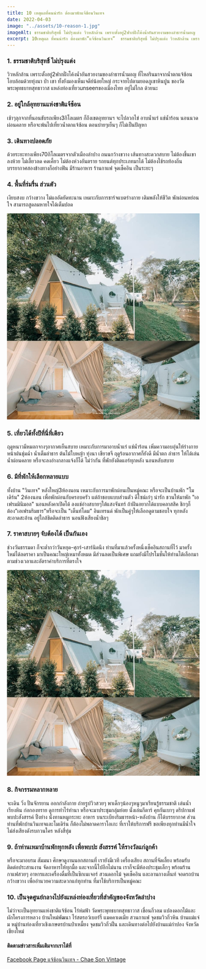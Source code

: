 ```yaml
---
title: 10 เหตุผลที่คนน่ารัก ต้องมาพักแจ้ซ้อนวินเทจ
date: 2022-04-03
image: "../assets/10-reason-1.jpg"
imageAlt: ธรรมชาติบริสุทธิ์ ไม่ปรุงแต่ง วิวหลักล้าน เพราะตั้งอยู่2ฟากฝั่งโค้งน้ำอันสวยงามของลำธารน้ำมอญ
excerpt: 10เหตุผล ที่คนน่ารัก ต้องมาพัก”แจ้ซ้อนวินเทจ”  ธรรมชาติบริสุทธิ์ ไม่ปรุงแต่ง วิวหลักล้าน เพราะตั้งอยู่2ฟากฝั่งโค้งน้ำอันสวยงามของลำธารน้ำมอญ
---
```


### 1. ธรรมชาติบริสุทธิ์ ไม่ปรุงแต่ง

วิวหลักล้าน เพราะตั้งอยู่2ฟากฝั่งโค้งน้ำอันสวยงามของลำธารน้ำมอญ ที่ไหลรินมาจากน้ำตกแจ้ซ้อน โอบล้อมด้วยทุ่งนา ป่า เขา ทั้งยังมองเห็นเจดีย์น้อยใหญ่ กระจายไปตามยอดภูเขาหินปูน ของวัดพระพุทธบาทสุทธาวาส แหล่งท่องเที่ยวunseenของเมืองไทย อยู่ไม่ไกล ด้วยนะ

### 2. อยู่ใกล้อุทยานแห่งชาติแจ้ซ้อน

เช้าๆลุกจากที่นอนขับรถเพียง3กิโลเมตร ก็ถึงเขตอุทยานฯ จะไปลวกไข่ อาบน้ำแร่ แช่น้ำร้อน นอนนวดผ่อนคลาย หรือจะพ้นไปเที่ยวน้ำตกแจ้ซ้อน ตอนบ่ายๆเย็นๆ ก็ไม่เป็นปัญหา

### 3. เดินทางปลอดภัย

ด้วยระยะทางเพียง70กิโลเมตรจากตัวเมืองลำปาง ถนนกว้างขวาง เส้นทางสะดวกสบาย ไม่ต้องขึ้นเขา ลงห้วย ไม่เลี้ยวลด คดเคี้ยว ไม่ต้องห่วงอันตราย รถยนต์ทุกประเภทมาได้ ไม่ต้องใช้รถท้องถิ่น บรรยากาศสองข้างทางก็อย่างฟิน มีร้านอาหาร ร้านกาแฟ จุดเช็คอิน เป็นระยะๆ

### 4. พื้นที่ร่มรื่น ส่วนตัว

เงียบสงบ กว้างขวาง ไม่แออัดยัดทะนาน เหมาะกับการชาร์จแบตร่างกาย เติมพลังให้ชีวิต พักผ่อนหย่อนใจ สามารถสูดลมหายใจได้เต็มปอด

![แจ้ซ้อนวินเทจ 10 เหตุผลที่ต้องมา](../assets/10-reason-2.jpg)

### 5. เที่ยวได้ทั้งปีที่นี่ที่เดียว

ฤดูหนาวมีหมอกจางๆอากาศเย็นสบาย เหมาะกับการมาอาบน้ำแร่ แช่น้ำร้อน เพิ่มความอบอุ่นให้ร่างกาย หน้าฝนชุ่มฉ่ำ น้ำเต็มลำธาร ต้นไม้ใบหญ้า ทุ่งนา เขียวขจี ฤดูร้อนอากาศก็ยังดี มีน้ำตก ลำธาร ให้ได้เล่นน้ำผ่อนคลาย หรือจะลงอ่างกลางแจ้งก็ได้ ไม่ว่ากัน ที่พักยังติดแอร์ทุกหลัง นอนหลับสบาย

### 6. มีที่พักให้เลือกหลายแบบ

ทั้งบ้าน "วินเทจ" หลังใหญ่3ห้องนอน เหมาะกับการมาพักผ่อนเป็นหมู่คณะ หรือจะเป็นบ้านพัก "โมเดิร์น" 2ห้องนอน เพื่อพักผ่อนกับครอบครัว แต่ถ้าชอบแบบส่วนตัว ดีไซน์เก๋ๆ น่ารัก ชวนให้มาพัก "เอเฟรมมินิมอล" นอนหลังคาเปิดได้ ลงแช่อ่างสบายๆใต้แสงจันทร์ ถ้าฝันอยากได้แบบคลาสสิค ชิกๆก็ต้อง”เอเฟรมริมธาร”หรือจะเป็น "เต็นท์โดม" อินเทรนด์ พักเป็นคู่ๆให้เลือกดูตามชอบใจ ทุกหลังสะอาดสะอ้าน อยู่ใกล้ชิดติดลำธาร นอนฟังเสียงน้ำชิลๆ

### 7. ราคาสบายๆ จับต้องได้ เป็นกันเอง

ช่วงวันธรรมดา ก็จะต่ำกว่าวันหยุด-ศุกร์-เสาร์นิดนึง ท่านที่มาแล้วครั้งหนึ่งเช็คอินสถานที่ไว้ มาครั้งใหม่ได้ลดราคา มาเป็นคณะใหญ่เหมาทั้งหมด มีส่วนลดเป็นพิเศษ แถมยังมีโปรโมชั่นให้ท่านได้เลือกมา ตามช่วงเวลาและอัตราค่าบริการที่ตรงใจ

![แจ้ซ้อนวินเทจ 10 เหตุผลที่ต้องมา](../assets/10-reason-3.jpg)

### 8. กิจกรรมหลากหลาย

จะเดิน วิ่ง ปั่นจักรยาน ออกกำลังกาย ถ่ายรูปวิวสวยๆ พาเด็กๆน้องๆหนูๆมาเรียนรู้ธรรมชาติ เล่นน้ำ เรียงหิน ก่อกองทราย ดูการทำไร่ทำนา หรือจะมาประชุมกลุ่มย่อย นั่งเล่นกีตาร์ คุยกันเบาๆ
ดริปกาแฟ พบปะสังสรรค์ ปิ้งย่าง นั่งทานหมูกระทะ อาหาร บนระเบียงริมธารหน้า-หลังบ้าน ก็ได้บรรยากาศ ส่วนท่านที่พักบ้านวินเทจและโมเดิร์น ก็ต้องไม่พลาดคาราโอเกะ ที่เราให้บริการฟรี ขอเพียงทุกท่านมีน้ำใจ ไม่ส่งเสียงดังรบกวนใคร หลังสี่ทุ่ม

### 9. ถ้าท่านเหมาบ้านพักทุกหลัง เพื่อพบปะ สังสรรค์ ให้รางวัลแก่ลูกค้า

หรือจะมาอบรม สัมมนา ศึกษาดูงานนอกสถานที่ เรายังมีเวที เครื่องเสียง สถานที่จัดเลี้ยง พร้อมรับติดต่อประสานงาน จัดอาหารให้ทุกมื้อ และจากนี้ไปอีกไม่นาน เราก็จะมีห้องประชุมเล็กๆ พร้อมร้านกาแฟสวยๆ อาหารและเครื่องดื่มที่เป็นซิกเนเจอร์ สวนดอกไม้ จุดเช็คอิน และลานกางเต็นท์ จอดรถบ้าน กว้างขวาง เพื่ออำนวยความสะดวกแก่ทุกท่าน ที่มาใช้บริการเป็นหมู่คณะ

### 10. เป็นจุดศูนย์กลางไปยังแหล่งท่องเที่ยวที่สำคัญของจังหวัดลำปาง

ไม่ว่าจะเป็นอุทยานแห่งชาติแจ้ซ้อน ไร่ห่มฟ้า วัดพระพุทธบาทสุทธาวาส เขื่อนกิ่วลม แปลงดอกไม้และผักโครงการหลวง บ้านใหม่พัฒนา ไร่สตรอว์เบอร์รี่ แมคคาเดเมีย สวนกาแฟ จุดชมวิวกิ่วหิน บ้านแม่แจ๋ม หมู่บ้านท่องเที่ยวเชิงเกษตรบ้านป่าเหมี้ยง จุดชมวิวกิ่วฝิ่น และเดินทางต่อไปยังบ้านแม่กำปอง จังหวัดเชียงใหม่

#### ติดตามข่าวสารเพิ่มเติมจากเราได้ที่

[Facebook Page แจ้ซ้อนวินเทจ - Chae Son Vintage](https://www.facebook.com/chaesonvintage)
